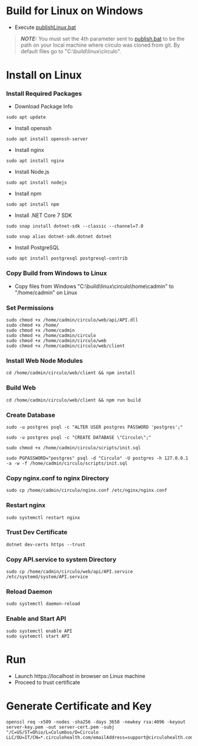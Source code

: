 # Build for Linux on Windows

* Execute [publishLinux.bat](publishLinux.bat)
> **_NOTE:_** You must set the 4th parameter sent to [publish.bat](publish.bat) to be the path on your local machine where circulo was cloned from git. By default files go to "C:\build\linux\circulo".

# Install on Linux 

### Install Required Packages

* Download Package Info

```
sudo apt update
```

* Install openssh

```
sudo apt install openssh-server
```

* Install nginx

```
sudo apt install nginx
```

* Install Node.js

```
sudo apt install nodejs
```

* Install npm

```
sudo apt install npm
```

* Install .NET Core 7 SDK

```
sudo snap install dotnet-sdk --classic --channel=7.0
```

```
sudo snap alias dotnet-sdk.dotnet dotnet
```

* Install PostgreSQL

```
sudo apt install postgresql postgresql-contrib
```

### Copy Build from Windows to Linux

* Copy files from Windows "C:\build\linux\circulo\home\cadmin" to "/home/cadmin" on Linux

### Set Permissions

```
sudo chmod +x /home/cadmin/circulo/web/api/API.dll
sudo chmod +x /home/
sudo chmod +x /home/cadmin
sudo chmod +x /home/cadmin/circulo
sudo chmod +x /home/cadmin/circulo/web
sudo chmod +x /home/cadmin/circulo/web/client
```

### Install Web Node Modules

```
cd /home/cadmin/circulo/web/client && npm install
```

### Build Web

```
cd /home/cadmin/circulo/web/client && npm run build
```

### Create Database

```
sudo -u postgres psql -c "ALTER USER postgres PASSWORD 'postgres';"
```

```
sudo -u postgres psql -c "CREATE DATABASE \"Circulo\";"
```

```
sudo chmod +x /home/cadmin/circulo/scripts/init.sql
```

```
sudo PGPASSWORD="postgres" psql -d "Circulo" -U postgres -h 127.0.0.1 -a -w -f /home/cadmin/circulo/scripts/init.sql
```

### Copy nginx.conf to nginx Directory

```
sudo cp /home/cadmin/circulo/nginx.conf /etc/nginx/nginx.conf
```

### Restart nginx

```
sudo systemctl restart nginx
```

### Trust Dev Certificate

```
dotnet dev-certs https --trust
```

### Copy API.service to system Directory

```
sudo cp /home/cadmin/circulo/web/api/API.service /etc/systemd/system/API.service
```

### Reload Daemon

```
sudo systemctl daemon-reload
```

### Enable and Start API

```
sudo systemctl enable API
sudo systemctl start API
```

# Run

* Launch https://localhost in browser on Linux machine
* Proceed to trust certificate

# Generate Certificate and Key

```
openssl req -x509 -nodes -sha256 -days 3650 -newkey rsa:4096 -keyout server-key.pem -out server-cert.pem -subj "/C=US/ST=Ohio/L=Columbus/O=Circulo LLC/OU=IT/CN=*.circulohealth.com/emailAddress=support@circulohealth.com"
```
